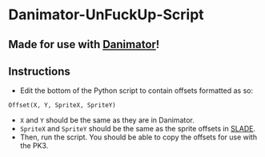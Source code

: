 # Danimator-UnFuckUp-Script
## Made for use with [Danimator](https://forum.zdoom.org/viewtopic.php?t=49494)!
## Instructions
* Edit the bottom of the Python script to contain offsets formatted as so:
```
Offset(X, Y, SpriteX, SpriteY)
```
  * `X` and `Y` should be the same as they are in Danimator.
  * `SpriteX` and `SpriteY` should be the same as the sprite offsets in [SLADE](https://slade.mancubus.net/index.php?page=downloads).
* Then, run the script. You should be able to copy the offsets for use with the PK3.
